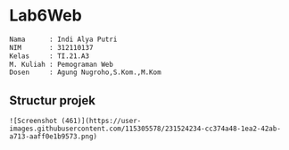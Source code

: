 # Lab6Web
```bash
Nama      : Indi Alya Putri
NIM       : 312110137
Kelas     : TI.21.A3
M. Kuliah : Pemograman Web
Dosen     : Agung Nugroho,S.Kom.,M.Kom
```
## **Structur projek**

```
![Screenshot (461)](https://user-images.githubusercontent.com/115305578/231524234-cc374a48-1ea2-42ab-a713-aaff0e1b9573.png)

```
